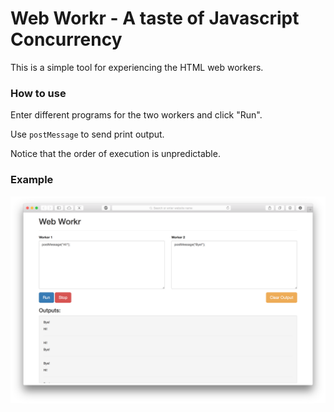 Web Workr - A taste of Javascript Concurrency
=============================================

This is a simple tool for experiencing the HTML web workers. 

### How to use
Enter different programs for the two workers and click "Run". 

Use `postMessage` to send print output.

Notice that the order of execution is unpredictable. 

### Example
![example](example.png)
